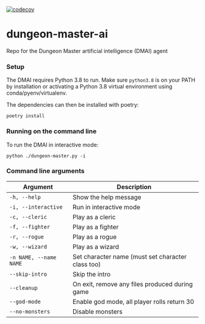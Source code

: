 [![codecov](https://codecov.io/gh/katie-codes-io/dungeon-master-ai/branch/main/graph/badge.svg?token=Q1M90K0HL5)](https://codecov.io/gh/katie-codes-io/dungeon-master-ai)

# dungeon-master-ai
Repo for the Dungeon Master artificial intelligence (DMAI) agent

### Setup
The DMAI requires Python 3.8 to run. Make sure `python3.8` is on your PATH by installation or activating a Python 3.8 virtual environment using conda/pyenv/virtualenv.

The dependencies can then be installed with poetry:

`poetry install`

### Running on the command line
To run the DMAI in interactive mode:

`python ./dungeon-master.py -i`

### Command line arguments

|Argument                |Description                                      |
|------------------------|-------------------------------------------------|
|`-h, --help`            |Show the help message                            |
|`-i, --interactive`     |Run in interactive mode                          |
|`-c, --cleric`          |Play as a cleric                                 |
|`-f, --fighter`         |Play as a fighter                                |
|`-r, --rogue`           |Play as a rogue                                  |
|`-w, --wizard`          |Play as a wizard                                 |
|`-n NAME, --name NAME`  |Set character name (must set character class too)|
|`--skip-intro`          |Skip the intro                                   |
|`--cleanup`             |On exit, remove any files produced during game   |
|`--god-mode`            |Enable god mode, all player rolls return 30      |
|`--no-monsters`         |Disable monsters                                 |